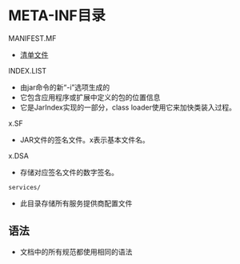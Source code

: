 # META-INF目录

MANIFEST.MF

- [清单文件](java-jar-manifest-file.md)

INDEX.LIST

- 由jar命令的新“-i”选项生成的
- 它包含应用程序或扩展中定义的包的位置信息
- 它是JarIndex实现的一部分，class loader使用它来加快类装入过程。

x.SF

- JAR文件的签名文件。x表示基本文件名。

x.DSA

- 存储对应签名文件的数字签名。

`services/`

- 此目录存储所有服务提供商配置文件

## 语法

- 文档中的所有规范都使用相同的语法

